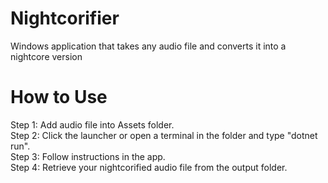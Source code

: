 # Nightcorifier
Windows application that takes any audio file and converts it into a nightcore version

# How to Use

Step 1: Add audio file into Assets folder.<br />
Step 2: Click the launcher or open a terminal in the folder and type "dotnet run".<br />
Step 3: Follow instructions in the app.<br />
Step 4: Retrieve your nightcorified audio file from the output folder.
